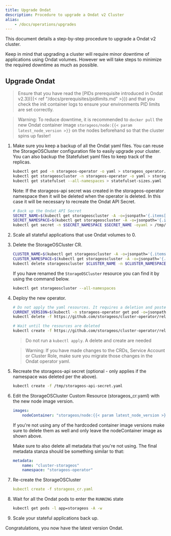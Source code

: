 ```yaml
---
title: Upgrade Ondat
description: Procedure to upgrade a Ondat v2 Cluster
alias:
    - /docs/operations/upgrades
---
```


This document details a step-by-step procedure to upgrade a Ondat v2
cluster.

Keep in mind that upgrading a cluster will require minor downtime of
applications using Ondat volumes. However we will take steps to minimize
the required downtime as much as possible.

## Upgrade Ondat

> Ensure that you have read the [PIDs prerequisite introduced in Ondat
> v2.3]({{< ref "/docs/prerequisites/pidlimits.md" >}}) and that you check the init container
> logs to ensure your environments PID limits are set correctly.

> Warning: To reduce downtime, it is recommended to `docker pull` the new
> Ondat container image `storageos/node:{{< param latest_node_version >}}`
> on the nodes beforehand so that the cluster spins up faster!

1. Make sure you keep a backup of all the Ondat yaml files. You can
   reuse the StorageOSCluster configuration file to easily upgrade your
   cluster. You can also backup the Statefulset yaml files to keep track of the
   replicas.

    ```bash
    kubectl get pod -n storageos-operator -o yaml > storageos_operator.yaml
    kubectl get storageoscluster -n storageos-operator -o yaml > storageos_cr.yaml
    kubectl get statefulset --all-namespaces > statefulset-sizes.yaml
    ```
    Note: If the storageos-api secret was created in the storageos-operator
    namespace then it will be deleted when the operator is deleted. In this
    case it will be necessary to recreate the Ondat API Secret.

    ```bash
    # Back up the Ondat API Secret
    SECRET_NAME=$(kubectl get storageoscluster -A -o=jsonpath='{.items[0].spec.secretRefName}')
    SECRET_NAMESPACE=$(kubectl get storageoscluster -A -o=jsonpath='{.items[0].spec.secretRefNamespace}')
    kubectl get secret -n $SECRET_NAMESPACE $SECRET_NAME -oyaml > /tmp/storageos-api-secret.yaml
    ```

1. Scale all stateful applications that use Ondat volumes to 0.

1. Delete the StorageOSCluster CR.
    ```bash
    CLUSTER_NAME=$(kubectl get storageoscluster -A -o=jsonpath='{.items[0].metadata.name}')
    CLUSTER_NAMESPACE=$(kubectl get storageoscluster -A -o=jsonpath='{.items[0].metadata.namespace}')
    kubectl delete storageoscluster $CLUSTER_NAME -n $CLUSTER_NAMESPACE
    ```
    If you have renamed the `StorageOSCluster` resource you can find it by
    using the command below.
    ```bash
    kubectl get storageoscluster --all-namespaces
    ```

1. Deploy the new operator.

    ```bash
    # Do not apply the yaml resources. It requires a deletion and posterior creation
    CURRENT_VERSION=$(kubectl -n storageos-operator get pod -o=jsonpath='{.items[0].spec.containers[0].image}' | cut -d':' -f2)
    kubectl delete -f https://github.com/storageos/cluster-operator/releases/download/${CURRENT_VERSION}/storageos-operator.yaml

    # Wait until the resources are deleted
    kubectl create -f https://github.com/storageos/cluster-operator/releases/download/{{< param latest_operator_version >}}/storageos-operator.yaml
    ```
    > Do not run a `kubectl apply`. A delete and create are needed

    > Warning: If you have made changes to the CRDs, Service Account or Cluster
    > Role, make sure you migrate those changes in the Ondat operator yaml.

1. Recreate the storageos-api secret (optional - only applies if the namespace
    was deleted per the above).

    ```bash
    kubectl create -f /tmp/storageos-api-secret.yaml
    ```

1. Edit the StorageOSCluster Custom Resource (storageos_cr.yaml) with the new
   node image version.
    ```yaml
    images:
        nodeContainer: "storageos/node:{{< param latest_node_version >}}"
    ```
    If you're not using any of the hardcoded container image versions make sure
    to delete them as well and only leave the nodeContainer image as shown
    above.
    
    Make sure to also delete all metadata that you're not using. The final
    metadata stanza should be something similar to that:
    ```yaml
    metadata:
        name: "cluster-storageos"
        namespace: "storageos-operator"
    ```

1. Re-create the StorageOSCluster
   ```yaml
   kubectl create -f storageos_cr.yaml
   ```
1. Wait for all the Ondat pods to enter the `RUNNING` state
    ```bash
    kubectl get pods -l app=storageos -A -w
    ```
1. Scale your stateful applications back up.

Congratulations, you now have the latest version Ondat.
